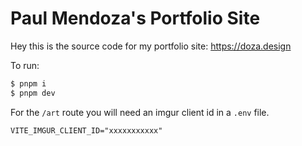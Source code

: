 # Paul Mendoza's Portfolio Site

Hey this is the source code for my portfolio site: https://doza.design

To run:

```bash
$ pnpm i
$ pnpm dev
```

For the `/art` route you will need an imgur client id in a `.env` file.

```
VITE_IMGUR_CLIENT_ID="xxxxxxxxxxx"
```
